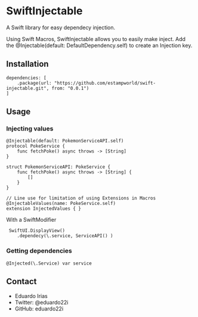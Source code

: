 # SwiftInjectable

A Swift library for easy dependecy injection.

Using Swift Macros, SwiftInjectable allows you to easily make inject. Add the @Injectable(default: DefaultDependency.self) to create an Injection key.

## Installation

```
dependencies: [
    .package(url: "https://github.com/estampworld/swift-injectable.git", from: "0.0.1")
]
```

## Usage

### Injecting values

```
@Injectable(default: PokemonServiceAPI.self)
protocol PokeService {
    func fetchPoke() async throws -> [String]
}

struct PokemonServiceAPI: PokeService {
    func fetchPoke() async throws -> [String] {
        []
    }
}
```

```
// Line use for limitation of using Extensions in Macros
@InjectableValues(name: PokeService.self)
extension InjectedValues { }
```

With a SwiftModifier

```
 SwiftUI.DisplayView()
    .dependecy(\.service, ServiceAPI() )
```
### Getting dependencies

```
@Injected(\.Service) var service
```


## Contact

- Eduardo Irias
- Twitter: @eduardo22i
- GitHub: eduardo22i
